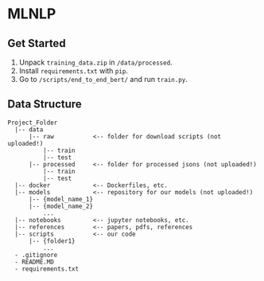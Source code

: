 # MLNLP

## Get Started

1. Unpack `training_data.zip` in `/data/processed`.
2. Install `requirements.txt` with `pip`.
3. Go to `/scripts/end_to_end_bert/` and run `train.py`.

## Data Structure

```
Project_Folder
  |-- data
      |-- raw           <-- folder for download scripts (not uploaded!)
          |-- train
          |-- test
      |-- processed     <-- folder for processed jsons (not uploaded!)
          |-- train
          |-- test
  |-- docker            <-- Dockerfiles, etc.
  |-- models            <-- repository for our models (not uploaded!)
      |-- {model_name_1}
      |-- {model_name_2}
          ...
  |-- notebooks         <-- jupyter notebooks, etc.
  |-- references        <-- papers, pdfs, references
  |-- scripts           <-- our code
      |-- {folder1}
          ...
  - .gitignore
  - README.MD
  - requirements.txt
```
